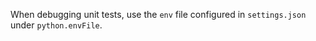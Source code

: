 When debugging unit tests, use the `env` file configured in `settings.json` under `python.envFile`.

